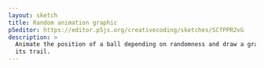 ```yaml
---
layout: sketch
title: Random animation graphic
p5editor: https://editor.p5js.org/creativecoding/sketches/SCfPPR2vG
description: > 
  Animate the position of a ball depending on randomness and draw a graphic of
  its trail.
---
```

